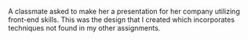 A classmate asked to make her a presentation for her company utilizing front-end skills. This was the design that I created which incorporates techniques not found in my other assignments. 
